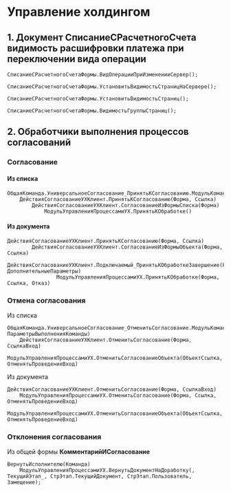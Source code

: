 # Управление холдингом

## 1. Документ СписаниеСРасчетногоСчета видимость расшифровки платежа при переключении вида операции

	СписаниеСРасчетногоСчетаФормы.ВидОперацииПриИзмененииСервер();
			СписаниеСРасчетногоСчетаФормы.УстановитьВидимостьСтраницНаСервере();
					СписаниеСРасчетногоСчетаФормы.УстановитьВидимостьСтраниц();
						СписаниеСРасчетногоСчетаФормы.ВидимостьГруппыСтраниц();

## 2. Обработчики выполнения процессов согласований

### Согласование 

#### Из списка

	ОбщаяКоманда.УниверсальноеСогласование_ПринятьКСогласованию.МодульКоманды.ОбработкаКоманды()
		ДействияСогласованиеУХКлиент.ПринятьКСогласованию(Форма, Ссылка)
			ДействияСогласованиеУХКлиент.СогласованиеИзФормыСписка(Форма)
				МодульУправленияПроцессамиУХ.ПринятьКОбработке()

#### Из документа

	ДействияСогласованиеУХКлиент.ПринятьКСогласованию(Форма, Ссылка)
			ДействияСогласованиеУХКлиент.СогласованиеИзФормыОбъекта(Форма, Ссылка)
				ДействияСогласованиеУХКлиент.Подключаемый_ПринятьКОбработкеЗавершение(РезультатВопроса, ДополнительныеПараметры)
					МодульУправленияПроцессамиУХ.ПринятьКОбработке(Форма, Ссылка, Отказ)

### Отмена согласования

Из списка

	ОбщаяКоманда.УниверсальноеСогласование_ОтменитьСогласование.МодульКоманды.ОбработкаКоманды(ПараметрКоманды, ПараметрыВыполненияКоманды)
		ДействияСогласованиеУХКлиент.ОтменитьСогласование(Форма, СсылкаВход)
			МодульУправленияПроцессамиУХ.ОтменитьСогласованиеОбъекта(ОбъектСсылка, ОтменятьПроведениеВход)

Из документа

	ДействияСогласованиеУХКлиент.ОтменитьСогласование(Форма, СсылкаВход)
		МодульУправленияПроцессамиУХ.ОтменитьСогласование(Форма, Ссылка, ОтменятьПроведениеВход)
			МодульУправленияПроцессамиУХ.ОтменитьСогласованиеОбъекта(ОбъектСсылка, ОтменятьПроведениеВход)

### Отклонения согласования

Из общей формы __КомментарийИСогласование__

	ВернутьИсполнителю(Команда)
		МодульУправленияПроцессамиУХ.ВернутьДокументНаДоработку(, ТекущийЭтап_, СтрЭтап.ТекущийДокумент, СтрЭтап.Пользователь, Замещение);

